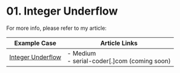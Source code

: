 # 01. Integer Underflow

For more info, please refer to my article:

| Example Case | Article Links |
| --- | --- |
| [Integer Underflow]() | - Medium<br />- serial-coder[.]com (coming soon) |